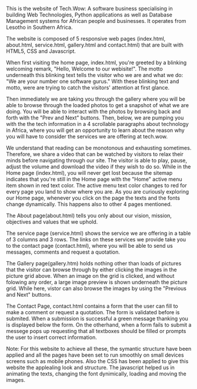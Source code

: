 
This is the website of Tech.Wow: A software business specialising in building Web Technologies, Python applications as well as Database Management systems for African people and businesses.  It operates from Lesotho in Southern Africa.

The website is composed of 5 responsive web pages (index.html, about.html, service.html, gallery.html and contact.html) that are built with HTML5, CSS and Javascript. 

When first visiting the home page, index.html, you're greeted by a blinking welcoming remark, "Hello, Welcome to our webisite!".  The motto underneath this blinking text tells the visitor who we are and what we do: "We are your number one software gurus." With these blinking text and motto, were are trying to catch the visitors' attention at first glance.

Then immediately we are taking you through the gallery where you will be able to browse through the loaded photos to get a snapshot of what we are doing. You will be able to interact with the photos by browsing back and forth with the "Prev and Next" buttons.  Then, below, we are pumping you with the the tech information in  a 4 scrollable paragraphs about technology in Africa, where you will get an opportunity to learn about the reason why you will have to consider the services we are offering at tech.wow.

We understand that reading can be monotonous and exhausting sometimes. Therefore, we share a video that can be watched by visitors to relax their minds before navigating through our site. The visitor is able to play, pause, adjust the volume and download the video if they wish to do so. While in the Home page (index.html), you will never get lost because the sitemap indicates that you're still in the Home page with the "Home" active menu item shown in red text color. The active menu text color changes to red for every page you land to show where you are. As you are curiously exploring our Home page, whenever you click on the page the texts and the fonts change dynamically. This happens also to other 4 pages mentioned.

The About page(about.html) tells you only about our vision, mission, objectives and values that we uphold. 

The service page (service.html) shows the service we are offering in a table of 3 columns and 3 rows. The links on these services we provide take you to the contact page (contact.html), where you will be able to send us messages, comments  and request a quotation. 

The Gallery page(gallery.htm) holds nothing other than loads of pictures that the visitor can browse through by either clicking the images in the picture grid above. When an image on the grid is clicked, and without folowing any order, a large image preview is shown underneath the picture grid. While here, vistor can also browse the images by using the "Previous and Next" buttons.

The Contact Page, contact.html contains a form that the user can fill to make a comment or request a quotation. The form is validated before is submited. When a submission is successful a green message thanking you is displayed below the form. On the otherhand, when a form fails to submit a messege pops up requesting that all textboxes should be filled or prompts the user to insert correct information.

Note: For this website to achieve all these, the symantic structure have been applied and all the pages have been set to run smoothly on small devices screens such as mobile phones. Also the CSS has been applied to give this website the applealing look and structure. The javascript helped us in animating the texts, changing the font dynimically, loading and moving the images.
